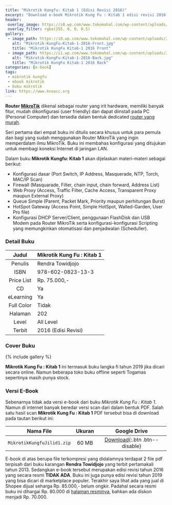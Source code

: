```yaml
---
title: "Mikrotik Kungfu: Kitab 1 (Edisi Revisi 2016)"
excerpt: "Download e-book Mikrotik Kung Fu : Kitab 1 edisi revisi 2016 PDF di sini"
header:
 overlay_image: https://i0.wp.com/www.tokomahal.com/wp-content/uploads/2017/06/cover.114.Mikrotik-KungFu-Kitab-1-2016-Front.jpg
 overlay_filter: rgba(255, 0, 0, 0.5)
gallery:
 - image_path: https://i0.wp.com/www.tokomahal.com/wp-content/uploads/2017/06/cover.114.Mikrotik-KungFu-Kitab-1-2016-Front.jpg
   alt: "Mikrotik-KungFu-Kitab-1-2016-Front.jpg"
   title: "Mikrotik KungFu Kitab-1 2016 Front"
 - image_path: https://i1.wp.com/www.tokomahal.com/wp-content/uploads/2017/06/cover.114.Mikrotik-KungFu-Kitab-1-2016-Back.jpg
   alt: "Mikrotik-KungFu-Kitab-1-2016-Back.jpg"
   title: "Mikrotik KungFu Kitab-1 2016 Back"
categories: [e-book]
tags:
 - mikrotik kungfu
 - ebook mikrotik
 - buku mikrotik
link: https://www.knoacc.org
---
```

**Router [MikroTik](https://www.knoacc.org/search/label/Mikrotik)** dikenal sebagai router yang irit hardware, memiliki banyak fitur, mudah dikonfigurasi (user friendly) dan dapat diinstall pada PC (Personal Computer) dan tersedia dalam bentuk dedicated [router yang murah](/).

Seri pertama dari empat buku ini ditulis secara khusus untuk para pemula dan bagi yang sudah menggunakan Router MikroTik yang ingin memperdalam ilmu MikroTik. Buku ini membahas konfigurasi yang ditujukan untuk membagi koneksi Internet di jaringan LAN.

Dalam buku **Mikrotik Kungfu: Kitab 1** akan dijelaskan materi-materi sebagai berikut:

- Konfigurasi dasar (Port Switch, IP Address, Masquerade, NTP, Torch, MAC/IP Scan)
- Firewall (Masquarade, Filter, chain input, chain forward, Address List)
- Web Proxy (Access, Traffic Filter, Cache Access, Transparent Proxy maupun External Proxy)
- Queue Simple (Parent, Packet Mark, Priority maupun perhitungan Burst)
- HotSpot Gateway (Access Point, Simple HotSpot, Walled-Garden, User Pro file)
- Konfigurasi DHCP Server/Client, penggunaan FlashDisk dan USB Modem pada Router MikroTik serta konfigurasi-konfigurasi Scripting yang memungkinkan otomatisasi dan penjadwalan (Scheduller).

### Detail Buku

| Judul | Mikrotik Kung Fu : Kitab 1 |
|:---:|:---|
| Penulis | Rendra Towidjojo |
| ISBN | 978-602-0823-13-3 |
| Price List | Rp. 75.000,- |
| CD | Ya |
| eLearning | Ya |
| Full Color | Tidak |
| Halaman | 202 |
| Level | All Level |
| Terbit | 2016 (Edisi Revisi) |

### Cover Buku

{% include gallery %}

**Mikrotik Kung Fu : Kitab 1** ini termasuk buku langka fi tahun 2019 jika dicari secara online. Namun beberapa toko buku offline seperti Togamas sepertinya masih punya stock.

### Versi E-Book

Sebenarnya tidak ada versi e-book dari buku *Mikrotik Kung Fu : Kitab 1*. Namun di internet banyak beredar versi scan dari dalam bentuk PDF. Salah satu hasil scan **Mikrotik Kung Fu : Kitab 1** PDF tersebut bisa di download pada tautan berikut ini:

| Nama File | Ukuran | Google Drive |
|:---:|:---:|:---:|
| `MikrotikKungfuJilid1.zip` | 60 MB | [Download](#https://mi.knoacc.org/bitly?cde=320GLvz&st1=MikrotikKungfuJilid1.zip&st2=60MB){:.btn .btn--disable} |

E-book di atas berupa file terkompresi yang didalamnya terdapat 2 file pdf terpisah dari buku karangan **Rendra Towidjojo** yang terbit pertamakali tahun 2013. Sedangkan e-book tersebut merupakan edisi revisi tahun 2016 yang secara resmi **TIDAK ADA**. Buku ini juga punya edisi revisi tahun 2019 yang bisa dicari di marketplace populer. Terakhir saya lihat ada yang jual di Shopee dijual seharga Rp. 85.000,- belum ongkir. Padahal secara resmi buku ini dihargai Rp. 80.000 di [halaman resminya](https://www.jasakom.com/mikrotik-kung-fu-kitab-1-edisi-2019/), bahkan ada diskon menjadi Rp. 70.000.    
